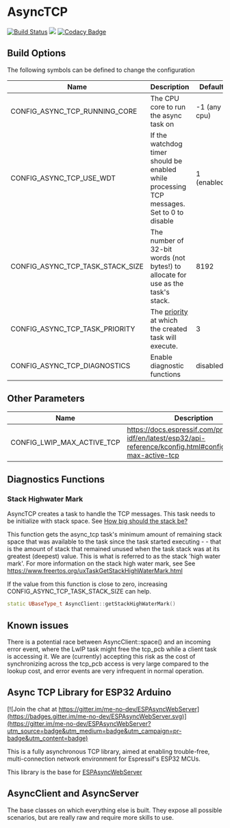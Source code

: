 # AsyncTCP 
[![Build Status](https://travis-ci.org/me-no-dev/AsyncTCP.svg?branch=master)](https://travis-ci.org/me-no-dev/AsyncTCP) ![](https://github.com/me-no-dev/AsyncTCP/workflows/Async%20TCP%20CI/badge.svg) [![Codacy Badge](https://api.codacy.com/project/badge/Grade/2f7e4d1df8b446d192cbfec6dc174d2d)](https://www.codacy.com/manual/me-no-dev/AsyncTCP?utm_source=github.com&amp;utm_medium=referral&amp;utm_content=me-no-dev/AsyncTCP&amp;utm_campaign=Badge_Grade)

## Build Options

The following symbols can be defined to change the configuration

| Name | Description | Default |
| ---- | ----------- | ------- |
| CONFIG_ASYNC_TCP_RUNNING_CORE | The CPU core to run the async task on | -1 (any cpu) |
| CONFIG_ASYNC_TCP_USE_WDT | If the watchdog timer should be enabled while processing TCP messages. Set to 0 to disable | 1 (enabled) | 
| CONFIG_ASYNC_TCP_TASK_STACK_SIZE | The number of 32-bit words (not bytes!) to allocate for use as the task's stack. | 8192 | 
| CONFIG_ASYNC_TCP_TASK_PRIORITY | The [priority](https://www.freertos.org/RTOS-task-priority.html) at which the created task will execute. | 3 |
| CONFIG_ASYNC_TCP_DIAGNOSTICS | Enable diagnostic functions | disabled |

## Other Parameters

| Name | Description | Default |
| ---- | ----------- | ------- |
| CONFIG_LWIP_MAX_ACTIVE_TCP | https://docs.espressif.com/projects/esp-idf/en/latest/esp32/api-reference/kconfig.html#config-lwip-max-active-tcp | 16 |


## Diagnostics Functions

### Stack Highwater Mark

AsyncTCP creates a task to handle the TCP messages. This task needs to be initialize
with stack space. See [How big should the stack be?](https://www.freertos.org/FAQMem.html#StackSize)

This function gets the async_tcp task's minimum amount of remaining stack space that was 
available to the task since the task started executing - - that is the amount
of stack that remained unused when the task stack was at its greatest (deepest)
value. This is what is referred to as the stack 'high water mark'. For more information
on the stack high water mark, see See https://www.freertos.org/uxTaskGetStackHighWaterMark.html

If the value from this function is close to zero, increasing CONFIG_ASYNC_TCP_TASK_STACK_SIZE can help.

```c++
static UBaseType_t AsyncClient::getStackHighWaterMark()
```

## Known issues

There is a potential race between AsyncClient::space() and an incoming error event, where the LwIP task might free the tcp_pcb while a client task is accessing it.  We are (currently) accepting this risk as the cost of synchronizing across the tcp_pcb access is very large compared to the lookup cost, and error events are very infrequent in normal operation.

## Async TCP Library for ESP32 Arduino

[![Join the chat at https://gitter.im/me-no-dev/ESPAsyncWebServer](https://badges.gitter.im/me-no-dev/ESPAsyncWebServer.svg)](https://gitter.im/me-no-dev/ESPAsyncWebServer?utm_source=badge&utm_medium=badge&utm_campaign=pr-badge&utm_content=badge)

This is a fully asynchronous TCP library, aimed at enabling trouble-free, multi-connection network environment for Espressif's ESP32 MCUs.

This library is the base for [ESPAsyncWebServer](https://github.com/me-no-dev/ESPAsyncWebServer)

## AsyncClient and AsyncServer
The base classes on which everything else is built. They expose all possible scenarios, but are really raw and require more skills to use.


